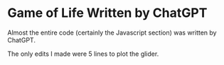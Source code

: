 # Game of Life Written by ChatGPT

Almost the entire code (certainly the Javascript section) was written by ChatGPT.

The only edits I made were 5 lines to plot the glider.
